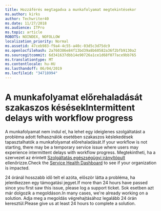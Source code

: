 ```yaml
---
title: Hozzáférés megtagadva a munkafolyamat megtekintésekor
ms.author: kirks
author: Techwriter40
ms.date: 11/27/2018
ms.audience: ITPro
ms.topic: article
ROBOTS: NOINDEX, NOFOLLOW
localization_priority: Normal
ms.assetid: 47ceb983-f9a4-4c55-a40c-03d5c3d75dc9
ms.openlocfilehash: 2a760386e84f13bd39a8b60582a36f2bfb9130a2
ms.sourcegitcommit: 6d341637dbb14e90726a1ce1d68f077ace9bb765
ms.translationtype: MT
ms.contentlocale: hu-HU
ms.lasthandoff: 06/04/2019
ms.locfileid: "34718994"
---
```

# <a name="intermittent-delays-with-workflow-progress"></a><span data-ttu-id="2f1c6-102">A munkafolyamat előrehaladását szakaszos késések</span><span class="sxs-lookup"><span data-stu-id="2f1c6-102">Intermittent delays with workflow progress</span></span>

<span data-ttu-id="2f1c6-103">A munkafolyamat nem indul el, ha lehet egy ideiglenes szolgáltatást a probléma adott felhasználók esetében szakaszos késlekedések tapasztalhatók a munkafolyamat előrehaladását.</span><span class="sxs-lookup"><span data-stu-id="2f1c6-103">If your workflow is not starting, there may be a temporary service issue where users may experience intermittent delays with workflow progress.</span></span> <span data-ttu-id="2f1c6-104">Megtekintheti, ha a szervezet az érintett [Szolgáltatás egészségügyi irányítópult]("https://admin.microsoft.com/AdminPortal/Home#/servicehealth) ellenőrizze.</span><span class="sxs-lookup"><span data-stu-id="2f1c6-104">Check the [Service Health Dashboard]("https://admin.microsoft.com/AdminPortal/Home#/servicehealth) to see if your organization is impacted.</span></span> 

<span data-ttu-id="2f1c6-105">24 óránál hosszabb idő telt el azóta, először látta a probléma, ha jelentkezzen egy támogatási jegyet.</span><span class="sxs-lookup"><span data-stu-id="2f1c6-105">If more than 24 hours have passed since you first saw this issue, please log a support ticket.</span></span> <span data-ttu-id="2f1c6-106">Sok esetben azt már dolgozik a megoldáson.</span><span class="sxs-lookup"><span data-stu-id="2f1c6-106">In many cases, we're already working on a solution.</span></span> <span data-ttu-id="2f1c6-107">Adja meg a megoldás végrehajtásához legalább 24 órán keresztül.</span><span class="sxs-lookup"><span data-stu-id="2f1c6-107">Please give us at least 24 hours to complete a solution.</span></span>


  

